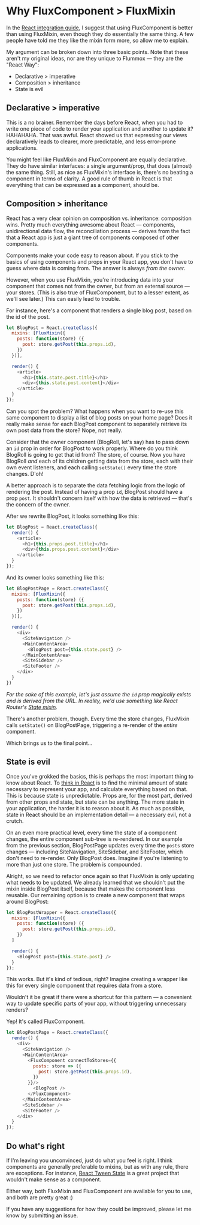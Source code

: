 Why FluxComponent > FluxMixin
=============================

In the [React integration guide](react-integration.md), I suggest that using FluxComponent is better than using FluxMixin, even though they do essentially the same thing. A few people have told me they like the mixin form more, so allow me to explain.

My argument can be broken down into three basic points. Note that these aren't my original ideas, nor are they unique to Flummox — they are the "React Way":

- Declarative > imperative
- Composition > inheritance
- State is evil

Declarative > imperative
------------------------

This is a no brainer. Remember the days before React, when you had to write one piece of code to render your application and another to update it? HAHAHAHA. That was awful. React showed us that expressing our views declaratively leads to clearer, more predictable, and less error-prone applications.

You might feel like FluxMixin and FluxComponent are equally declarative. They do have similar interfaces: a single argument/prop, that does (almost) the same thing. Still, as nice as FluxMixin's interface is, there's no beating a component in terms of clarity. A good rule of thumb in React is that everything that can be expressed as a component, should be.


Composition > inheritance
-------------------------

React has a very clear opinion on composition vs. inheritance: composition wins. Pretty much everything awesome about React — components, unidirectional data flow, the reconciliation process — derives from the fact that a React app is just a giant tree of components composed of other components.

Components make your code easy to reason about. If you stick to the basics of using components and props in your React app, you don't have to guess where data is coming from. The answer is always *from the owner*.

However, when you use FluxMixin, you're introducing data into your component that comes not from the owner, but from an external source — your stores. (This is also true of FluxComponent, but to a lesser extent, as we'll see later.) This can easily lead to trouble.

For instance, here's a component that renders a single blog post, based on the id of the post.

```js
let BlogPost = React.createClass({
  mixins: [FluxMixin({
    posts: function(store) ({
      post: store.getPost(this.props.id),
    })
  })],

  render() {
    <article>
      <h1>{this.state.post.title}</h1>
      <div>{this.state.post.content}</div>
    </article>
  }
});
```

Can you spot the problem? What happens when you want to re-use this same component to display a list of blog posts on your home page? Does it really make sense for each BlogPost component to separately retrieve its own post data from the store? Nope, not really.

Consider that the owner component (BlogRoll, let's say) has to pass down an `id` prop in order for BlogPost to work properly. Where do you think BlogRoll is going to get that id from? The store, of course. Now you have BlogRoll *and* each of its children getting data from the store, each with their own event listeners, and each calling `setState()` every time the store changes. D'oh!

A better approach is to separate the data fetching logic from the logic of rendering the post. Instead of having a prop `id`, BlogPost should have a prop `post`. It shouldn't concern itself with how the data is retrieved — that's the concern of the owner.

After we rewrite BlogPost, it looks something like this:

```js
let BlogPost = React.createClass({
  render() {
    <article>
      <h1>{this.props.post.title}</h1>
      <div>{this.props.post.content}</div>
    </article>
  }
});
```

And its owner looks something like this:

```js
let BlogPostPage = React.createClass({
  mixins: [FluxMixin({
    posts: function(store) ({
      post: store.getPost(this.props.id),
    })
  })],

  render() {
    <div>
      <SiteNavigation />
      <MainContentArea>
        <BlogPost post={this.state.post} />
      </MainContentArea>
      <SiteSidebar />
      <SiteFooter />
    </div>
  }
})
```

*For the sake of this example, let's just assume the `id` prop magically exists and is derived from the URL. In reality, we'd use something like React Router's [State mixin]( https://github.com/rackt/react-router/blob/master/docs/api/mixins/State.md).*

There's another problem, though. Every time the store changes, FluxMixin calls `setState()` on BlogPostPage, triggering a re-render of the *entire* component.

Which brings us to the final point...

State is evil
-------------

Once you've grokked the basics, this is perhaps the most important thing to know about React. To [think in React](http://facebook.github.io/react/blog/2013/11/05/thinking-in-react.html) is to find the minimal amount of state necessary to represent your app, and calculate everything based on that. This is because state is unpredictable. Props are, for the most part, derived from other props and state, but state can be anything. The more state in your application, the harder it is to reason about it. As much as possible, state in React should be an implementation detail — a necessary evil, not a crutch.

On an even more practical level, every time the state of a component changes, the entire component sub-tree is re-rendered. In our example from the previous section, BlogPostPage updates every time the `posts` store changes — including SiteNavigation, SiteSidebar, and SiteFooter, which don't need to re-render. Only BlogPost does. Imagine if you're listening to more than just one store. The problem is compounded.

Alright, so we need to refactor once again so that FluxMixin is only updating what needs to be updated. We already learned that we shouldn't put the mixin inside BlogPost itself, because that makes the component less reusable. Our remaining option is to create a new component that wraps around BlogPost:

```js
let BlogPostWrapper = React.createClass({
  mixins: [FluxMixin({
    posts: function(store) ({
      post: store.getPost(this.props.id),
    })
  ]

  render() {
    <BlogPost post={this.state.post} />
  }
});
```

This works. But it's kind of tedious, right? Imagine creating a wrapper like this for every single component that requires data from a store.

Wouldn't it be great if there were a shortcut for this pattern — a convenient way to update specific parts of your app, without triggering unnecessary renders?

Yep! It's called FluxComponent.

```js
let BlogPostPage = React.createClass({
  render() {
    <div>
      <SiteNavigation />
      <MainContentArea>
        <FluxComponent connectToStores={{
          posts: store => ({
            post: store.getPost(this.props.id),
          })
        }}/>
          <BlogPost />
        </FluxComponent>
      </MainContentArea>
      <SiteSidebar />
      <SiteFooter />
    </div>
  }
});
```

Do what's right
---------------

If I'm leaving you unconvinced, just do what you feel is right. I think components are generally preferable to mixins, but as with any rule, there are exceptions. For instance, [React Tween State](https://github.com/chenglou/react-tween-state) is a great project that wouldn't make sense as a component.

Either way, both FluxMixin and FluxComponent are available for you to use, and both are pretty great :)

If you have any suggestions for how they could be improved, please let me know by submitting an issue.
